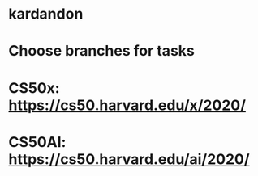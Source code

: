 # kardandon
# Choose branches for tasks
# CS50x: https://cs50.harvard.edu/x/2020/
# CS50AI: https://cs50.harvard.edu/ai/2020/
